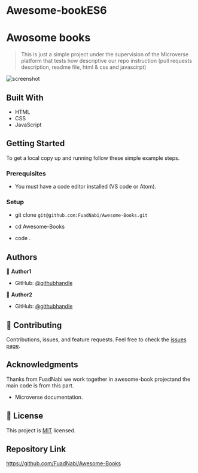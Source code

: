 # Awesome-bookES6
# Awosome books

> This is just a simple project under the supervision of the Microverse platform that tests how descriptive our repo instruction (pull requests description, readme file, html & css and javascirpt)

![screenshot](Capture.JPG)


## Built With

- HTML
- CSS
- JavaScript

## Getting Started

To get a local copy up and running follow these simple example steps.

### Prerequisites

- You must have a code editor installed (VS code or Atom).

### Setup

- git clone `git@github.com:FuadNabi/Awesome-Books.git`

- cd Awesome-Books

- code .

## Authors

:bust_in_silhouette: **Author1**

- GitHub: [@githubhandle](https://github.com/FuadNabi)

:bust_in_silhouette: **Author2**

- GitHub: [@githubhandle](https://github.com/AhmadiGu)

## :handshake: Contributing

Contributions, issues, and feature requests.
Feel free to check the [issues page](https://github.com/FuadNabi/Awesome-Books/issues).

## Acknowledgments
Thanks from  FuadNabi we work together in awesome-book projectand the main code is from this part.

- Microverse documentation.

## :memo: License

This project is [MIT](./LICENSE) licensed.

## Repository Link

https://github.com/FuadNabi/Awesome-Books